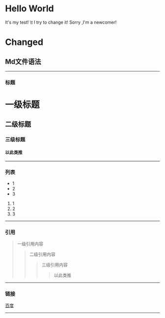 # Hello World
It's my test! \t
I try to change it! 
Sorry ,I'm a newcomer!
# Changed
## Md文件语法
***
### 标题
# 一级标题
## 二级标题
### 三级标题
#### 以此类推
---
### 列表
- 1
- 2
- 3
1. 1
2. 2
3. 3
***
### 引用
> 一级引用内容
>> 二级引用内容
>>> 三级引用内容
>>>> 以此类推
---
### 链接
[百度](http://baidu.com)
***








